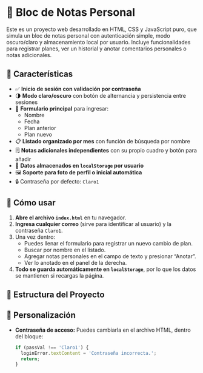 # 📝 Bloc de Notas Personal

Este es un proyecto web desarrollado en HTML, CSS y JavaScript puro, que simula un bloc de notas personal con autenticación simple, modo oscuro/claro y almacenamiento local por usuario. Incluye funcionalidades para registrar planes, ver un historial y anotar comentarios personales o notas adicionales.

## 🚀 Características

- ✅ **Inicio de sesión con validación por contraseña**
- 🌗 **Modo claro/oscuro** con botón de alternancia y persistencia entre sesiones
- 📌 **Formulario principal** para ingresar:
  - Nombre
  - Fecha
  - Plan anterior
  - Plan nuevo
- 📋 **Listado organizado por mes** con función de búsqueda por nombre
- 🗒️ **Notas adicionales independientes** con su propio cuadro y botón para añadir
- 🧠 **Datos almacenados en `localStorage` por usuario**
- 🖼️ **Soporte para foto de perfil o inicial automática**
- 🔒 Contraseña por defecto: `Claro1`

## 🧪 Cómo usar

1. **Abre el archivo `index.html`** en tu navegador.
2. **Ingresa cualquier correo** (sirve para identificar al usuario) y la contraseña `Claro1`.
3. Una vez dentro:
   - Puedes llenar el formulario para registrar un nuevo cambio de plan.
   - Buscar por nombre en el listado.
   - Agregar notas personales en el campo de texto y presionar “Anotar”.
   - Ver lo anotado en el panel de la derecha.
4. **Todo se guarda automáticamente en `localStorage`**, por lo que los datos se mantienen si recargas la página.

## 📁 Estructura del Proyecto


## 🧩 Personalización

- **Contraseña de acceso:** Puedes cambiarla en el archivo HTML, dentro del bloque:
  ```javascript
  if (passVal !== 'Claro1') {
    loginError.textContent = 'Contraseña incorrecta.';
    return;
  }
